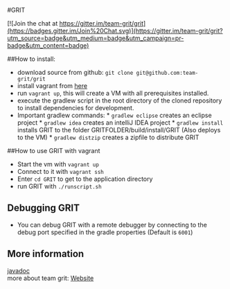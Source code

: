 #GRIT

[![Join the chat at https://gitter.im/team-grit/grit](https://badges.gitter.im/Join%20Chat.svg)](https://gitter.im/team-grit/grit?utm_source=badge&utm_medium=badge&utm_campaign=pr-badge&utm_content=badge)

##How to install:
*  download source from github: ````git clone git@github.com:team-grit/grit````
* install vagrant from [here](https://www.vagrantup.com/)
* run ````vagrant up````, this will create a VM with all prerequisites installed.
*  execute the gradlew script in the root directory of the cloned repository to 
    install dependencies for development.
  *  Important gradlew commands:
    * ````gradlew eclipse```` creates an eclipse project
    * ````gradlew idea```` creates an intelliJ IDEA project
    * ````gradlew install```` installs GRIT to the folder GRITFOLDER/build/install/GRIT
        (Also deploys to the VM)
    * ````gradlew distzip```` creates a zipfile to distribute GRIT

##How to use GRIT with vagrant
* Start the vm with ````vagrant up````
* Connect to it with ````vagrant ssh````
* Enter ````cd GRIT```` to get to the application directory
* run GRIT with ````./runscript.sh````

## Debugging GRIT
* You can debug GRIT with a remote debugger by connecting to the debug port specified in the gradle properties (Default is ````6001````)

## More information
[javadoc](http://team-grit.github.io/grit/)    
more about team grit: [Website](http://team-grit.com)    
